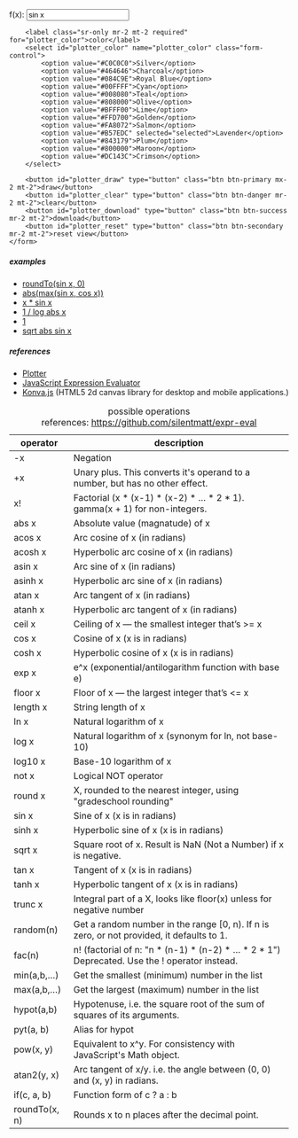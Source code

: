<script src="https://code.jquery.com/jquery-3.4.1.min.js" integrity="sha256-CSXorXvZcTkaix6Yvo6HppcZGetbYMGWSFlBw8HfCJo=" crossorigin="anonymous"></script>

<script src="https://cdn.jsdelivr.net/npm/expr-eval@2.0.2/dist/bundle.min.js"></script>
<script src="https://unpkg.com/konva@4.0.0/konva.min.js"></script>
<script src="https://cdn.jsdelivr.net/gh/Erfans/Plotter/dist/plotter.min.js"></script>

<div class="my-3 justify-content-center">
    <form name="plotter" method="post" class="form-inline">
        <label class="mr-2 mt-2 required" for="plotter_function">f(x):</label>
        <input type="text" id="plotter_function" name="plotter_function"
               required="required" class="mr-2 mt-2 form-control" value="sin x"/>

        <label class="sr-only mr-2 mt-2 required" for="plotter_color">color</label>
        <select id="plotter_color" name="plotter_color" class="form-control">
            <option value="#C0C0C0">Silver</option>
            <option value="#464646">Charcoal</option>
            <option value="#084C9E">Royal Blue</option>
            <option value="#00FFFF">Cyan</option>
            <option value="#008080">Teal</option>
            <option value="#808000">Olive</option>
            <option value="#BFFF00">Lime</option>
            <option value="#FFD700">Golden</option>
            <option value="#FA8072">Salmon</option>
            <option value="#B57EDC" selected="selected">Lavender</option>
            <option value="#843179">Plum</option>
            <option value="#800000">Maroon</option>
            <option value="#DC143C">Crimson</option>
        </select>

        <button id="plotter_draw" type="button" class="btn btn-primary mx-2 mt-2">draw</button>
        <button id="plotter_clear" type="button" class="btn btn-danger mr-2 mt-2">clear</button>
        <button id="plotter_download" type="button" class="btn btn-success mr-2 mt-2">download</button>
        <button id="plotter_reset" type="button" class="btn btn-secondary mr-2 mt-2">reset view</button>
    </form>
</div>

<div id="canvas-container"></div>

<div class="card mt-5">
    <div class="card-header">
        <h5 class="card-title">examples</h5>
    </div>
    <ul class="list-group list-group-flush">
        <li class="list-group-item">
            <a onclick="plot('roundTo(sin x, 0)')" href="javascript:void(0);">roundTo(sin x, 0)</a>
        </li>
        <li class="list-group-item">
            <a onclick="plot('abs(max(sin x, cos x))')" href="javascript:void(0);">abs(max(sin x, cos x))</a>
        </li>
        <li class="list-group-item">
            <a onclick="plot('x * sin x')" href="javascript:void(0);">x * sin x</a>
        </li>
        <li class="list-group-item">
            <a onclick="plot('1 / log abs x')" href="javascript:void(0);">1 / log abs x</a>
        </li>
        <li class="list-group-item">
            <a onclick="plot('1')" href="javascript:void(0);">1</a>
        </li>
        <li class="list-group-item">
            <a onclick="plot('sqrt abs sin x')" href="javascript:void(0);">sqrt abs sin x</a>
        </li>
    </ul>
</div>

<div class="card mt-5">
    <div class="card-header">
        <h5 class="card-title">references</h5>
    </div>
    <ul class="list-group list-group-flush">
        <li class="list-group-item">
            <a href="https://github.com/Erfans/Plotter" target="_blank">Plotter</a>
        </li>
        <li class="list-group-item">
            <a href="https://github.com/silentmatt/expr-eval" target="_blank">
                JavaScript Expression Evaluator</a>
        </li>
        <li class="list-group-item">
            <a href="http://konvajs.github.io/" target="_blank">Konva.js</a>
            (HTML5 2d canvas library for desktop and mobile applications.)
        </li>
    </ul>
</div>

<table class="table table-striped table-bordered mt-3 caption-top first-column-no-wrap first-column-bold">
    <caption>
        possible operations <br/>
        references: <a href="https://github.com/silentmatt/expr-eval">https://github.com/silentmatt/expr-eval</a>
    </caption>
    <thead>
    <tr>
        <th>operator</th>
        <th>description</th>
    </tr>
    </thead>
    <tbody>
    <tr>
        <td align="left">-x</td>
        <td align="left">Negation</td>
    </tr>
    <tr>
        <td align="left">+x</td>
        <td align="left">Unary plus. This converts it's operand to a number, but has no other effect.</td>
    </tr>
    <tr>
        <td align="left">x!</td>
        <td align="left">Factorial (x * (x-1) * (x-2) * … * 2 * 1). gamma(x + 1) for non-integers.</td>
    </tr>
    <tr>
        <td align="left">abs x</td>
        <td align="left">Absolute value (magnatude) of x</td>
    </tr>
    <tr>
        <td align="left">acos x</td>
        <td align="left">Arc cosine of x (in radians)</td>
    </tr>
    <tr>
        <td align="left">acosh x</td>
        <td align="left">Hyperbolic arc cosine of x (in radians)</td>
    </tr>
    <tr>
        <td align="left">asin x</td>
        <td align="left">Arc sine of x (in radians)</td>
    </tr>
    <tr>
        <td align="left">asinh x</td>
        <td align="left">Hyperbolic arc sine of x (in radians)</td>
    </tr>
    <tr>
        <td align="left">atan x</td>
        <td align="left">Arc tangent of x (in radians)</td>
    </tr>
    <tr>
        <td align="left">atanh x</td>
        <td align="left">Hyperbolic arc tangent of x (in radians)</td>
    </tr>
    <tr>
        <td align="left">ceil x</td>
        <td align="left">Ceiling of x — the smallest integer that’s &gt;= x</td>
    </tr>
    <tr>
        <td align="left">cos x</td>
        <td align="left">Cosine of x (x is in radians)</td>
    </tr>
    <tr>
        <td align="left">cosh x</td>
        <td align="left">Hyperbolic cosine of x (x is in radians)</td>
    </tr>
    <tr>
        <td align="left">exp x</td>
        <td align="left">e^x (exponential/antilogarithm function with base e)</td>
    </tr>
    <tr>
        <td align="left">floor x</td>
        <td align="left">Floor of x — the largest integer that’s &lt;= x</td>
    </tr>
    <tr>
        <td align="left">length x</td>
        <td align="left">String length of x</td>
    </tr>
    <tr>
        <td align="left">ln x</td>
        <td align="left">Natural logarithm of x</td>
    </tr>
    <tr>
        <td align="left">log x</td>
        <td align="left">Natural logarithm of x (synonym for ln, not base-10)</td>
    </tr>
    <tr>
        <td align="left">log10 x</td>
        <td align="left">Base-10 logarithm of x</td>
    </tr>
    <tr>
        <td align="left">not x</td>
        <td align="left">Logical NOT operator</td>
    </tr>
    <tr>
        <td align="left">round x</td>
        <td align="left">X, rounded to the nearest integer, using "gradeschool rounding"</td>
    </tr>
    <tr>
        <td align="left">sin x</td>
        <td align="left">Sine of x (x is in radians)</td>
    </tr>
    <tr>
        <td align="left">sinh x</td>
        <td align="left">Hyperbolic sine of x (x is in radians)</td>
    </tr>
    <tr>
        <td align="left">sqrt x</td>
        <td align="left">Square root of x. Result is NaN (Not a Number) if x is negative.</td>
    </tr>
    <tr>
        <td align="left">tan x</td>
        <td align="left">Tangent of x (x is in radians)</td>
    </tr>
    <tr>
        <td align="left">tanh x</td>
        <td align="left">Hyperbolic tangent of x (x is in radians)</td>
    </tr>
    <tr>
        <td align="left">trunc x</td>
        <td align="left">Integral part of a X, looks like floor(x) unless for negative number</td>
    </tr>
    <tr>
        <td align="left">random(n)</td>
        <td align="left">Get a random number in the range [0, n). If n is zero, or not provided, it defaults to 1.
        </td>
    </tr>
    <tr>
        <td align="left">fac(n)</td>
        <td align="left">n! (factorial of n: "n * (n-1) * (n-2) * … * 2 * 1") Deprecated. Use the ! operator
            instead.
        </td>
    </tr>
    <tr>
        <td align="left">min(a,b,…)</td>
        <td align="left">Get the smallest (minimum) number in the list</td>
    </tr>
    <tr>
        <td align="left">max(a,b,…)</td>
        <td align="left">Get the largest (maximum) number in the list</td>
    </tr>
    <tr>
        <td align="left">hypot(a,b)</td>
        <td align="left">Hypotenuse, i.e. the square root of the sum of squares of its arguments.</td>
    </tr>
    <tr>
        <td align="left">pyt(a, b)</td>
        <td align="left">Alias for hypot</td>
    </tr>
    <tr>
        <td align="left">pow(x, y)</td>
        <td align="left">Equivalent to x^y. For consistency with JavaScript's Math object.</td>
    </tr>
    <tr>
        <td align="left">atan2(y, x)</td>
        <td align="left">Arc tangent of x/y. i.e. the angle between (0, 0) and (x, y) in radians.</td>
    </tr>
    <tr>
        <td align="left">if(c, a, b)</td>
        <td align="left">Function form of c ? a : b</td>
    </tr>
    <tr>
        <td align="left">roundTo(x, n)</td>
        <td align="left">Rounds x to n places after the decimal point.</td>
    </tr>
    </tbody>
</table>

<script>

  const defaultColor = '888888'
  let plotter

  // convert hash to js object
  function deserializeHash (hash) {

    hash = hash || location.hash

    var parts = hash.split('/')
    var obj = {}

    for (var i = 1; i < parts.length; i++) {
      var part = parts[i]
      var subParts = part.split('=')

      obj[decodeURI(subParts[0])] = subParts[1] || defaultColor
    }

    return obj
  }

  // convert js object to hash
  function serializeHash (obj) {

    var hash = '#!'

    for (var exp in obj) {
      var expression = encodeURI(exp)
      var color = obj[exp]

      hash += '/' + expression + (color ? '=' + color : '')
    }

    return hash
  }

  // update url to make applications transferable through url
  function updateUrl (plotter) {
    var exprs = plotter.plots
    var params = {}

    for (var i = 0; i < exprs.length; i++) {
      var expr = exprs[i]
      params[expr.expression] = expr.color.replace(/^#/, '')
    }

    window.location.hash = serializeHash(params)
  }

  // plot function
  function plot (expression, color) {

    if (expression === undefined) {
      var $function = $('#plotter_function')
      // expression
      expression = $function.val()
      // clear function field
      $function.val('')
      // get focus to enter the next expression
      $function.focus()
    }

    // color
    color = color || $('#plotter_color').val()

    // plot
    plotter.plot(expression, color)

    // update url
    updateUrl(plotter)
  }

  document.addEventListener('DOMContentLoaded', function () {

    var width = window.innerWidth - 100
    var height = window.innerHeight - 200

    // initial the plotter
    plotter = new Plotter('canvas-container', width, height, {minX: -5, maxX: 5, minY: -5, maxY: 5})

    // zoom
    $(plotter.getContainer).on('mousewheel DOMMouseScroll', function (e) {

      // preventing the page scroll
      e.preventDefault()

      var delta = navigator.userAgent.toLowerCase().indexOf('firefox') > -1 ?
        e.originalEvent.detail > 0 ? 1 / 1.2 : 1.2 :
        e.originalEvent.wheelDelta < 0 ? 1 / 1.2 : 1.2

      plotter.zoom(delta)
    })

    // draw plot on pressing draw button
    $('#plotter_draw').click(function (e) {
      plot()
    })

    // draw plot on pressing enter in function field
    $('#plotter_function').on('keypress', function (e) {
      if (e.keyCode === 13) {
        plot()
        return false
      }
    })

    // clear plots
    $('#plotter_clear').click(function (e) {
      plotter.clear()

      // update url
      updateUrl(plotter)
    })

    // download plots
    $('#plotter_download').click(function (e) {
      plotter.download()
    })

    // reset view
    $('#plotter_reset').click(function (e) {
      plotter.resetView()
    })

    // plot passed functions through url hash
    var exprObj = deserializeHash()
    for (var f in exprObj) {
      plotter.plot(f, '#' + exprObj[f])
    }

  })
</script>
